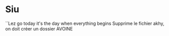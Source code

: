 # Siu
``Lez go
today it's the day when everything begins
Supprime le fichier akhy, on doit créer un dossier AVOINE
